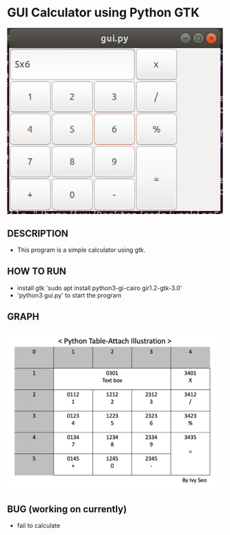 # GUI Calculator using Python GTK

![github-img](https://github.com/IvySeo/GUICalculator_GTK_Python/blob/master/Screen%20Shot%202019-08-16%20at%2012.16.58%20AM.png)

## DESCRIPTION
- This program is a simple calculator using gtk.

## HOW TO RUN
- install gtk 
   'sudo apt install python3-gi-cairo gir1.2-gtk-3.0'
- 'python3 gui.py' to start the program
## GRAPH
![github-small](https://github.com/IvySeo/GUICalculator_GTK_Python/blob/master/tableGraph.png)

## BUG (working on currently)
- fail to calculate
   
   
   
